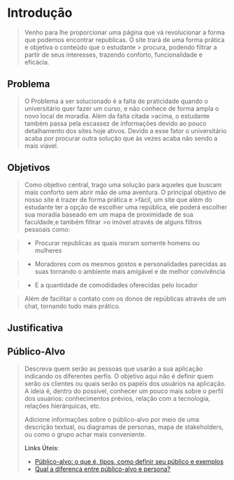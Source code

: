 # Introdução
> Venho para lhe proporcionar uma página que vá revolucionar a forma que podemos encontrar republicas. O site trará de uma forma prática e objetiva o conteúdo que o estudante > procura, podendo filtrar a partir de seus interesses, trazendo conforto, funcionalidade e eficácia.   

## Problema 
>O Problema a ser solucionado é a falta de praticidade quando o universitário quer fazer um curso, e não conhece de forma ampla o novo local de moradia. Além da falta citada >acima, o estudante também passa pela escassez de informações devido ao pouco detalhamento dos sites hoje ativos. Devido a esse fator o universitário acaba por procurar outra solução que às vezes acaba não sendo a mais viável.  

## Objetivos
>Como objetivo central, trago uma solução para aqueles que buscam mais conforto sem abrir mão de uma aventura. O principal objetivo de nosso site é trazer de forma prática e >fácil, um site que além do estudante ter a opção de escolher uma república, ele poderá escolher sua moradia baseado em um mapa de proximidade de sua faculdade,e também filtrar >o imóvel através de alguns filtros pessoais como:  

>- Procurar republicas as quais moram somente homens ou mulheres 

>- Moradores com os mesmos gostos e personalidades parecidas as suas tornando o ambiente mais amigável e de melhor convivência 

>- E a quantidade de comodidades oferecidas pelo locador 

>Além de facilitar o contato com os donos de repúblicas através de um chat, tornando tudo mais prático. 

## Justificativa



## Público-Alvo

> Descreva quem serão as pessoas que usarão a sua aplicação indicando os
> diferentes perfis. O objetivo aqui não é definir quem serão os
> clientes ou quais serão os papéis dos usuários na aplicação. A ideia
> é, dentro do possível, conhecer um pouco mais sobre o perfil dos
> usuários: conhecimentos prévios, relação com a tecnologia, relações
> hierárquicas, etc.
>
> Adicione informações sobre o público-alvo por meio de uma descrição
> textual, ou diagramas de personas, mapa de stakeholders, ou como o
> grupo achar mais conveniente.
> 
> **Links Úteis**:
> - [Público-alvo: o que é, tipos, como definir seu público e exemplos](https://klickpages.com.br/blog/publico-alvo-o-que-e/)
> - [Qual a diferença entre público-alvo e persona?](https://rockcontent.com/blog/diferenca-publico-alvo-e-persona/)
 

